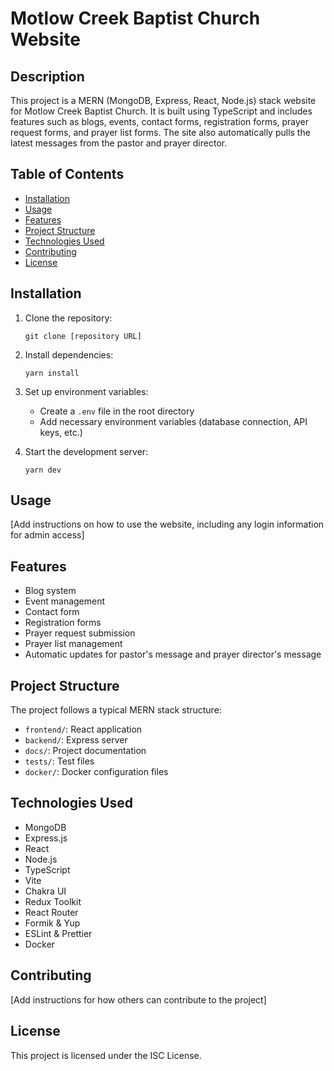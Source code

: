 # Motlow Creek Baptist Church Website

## Description

This project is a MERN (MongoDB, Express, React, Node.js) stack website for Motlow Creek Baptist Church. It is built using TypeScript and includes features such as blogs, events, contact forms, registration forms, prayer request forms, and prayer list forms. The site also automatically pulls the latest messages from the pastor and prayer director.

## Table of Contents

- [Installation](#installation)
- [Usage](#usage)
- [Features](#features)
- [Project Structure](#project-structure)
- [Technologies Used](#technologies-used)
- [Contributing](#contributing)
- [License](#license)

## Installation

1. Clone the repository:
   ```
   git clone [repository URL]
   ```

2. Install dependencies:
   ```
   yarn install
   ```

3. Set up environment variables:
   - Create a `.env` file in the root directory
   - Add necessary environment variables (database connection, API keys, etc.)

4. Start the development server:
   ```
   yarn dev
   ```

## Usage

[Add instructions on how to use the website, including any login information for admin access]

## Features

- Blog system
- Event management
- Contact form
- Registration forms
- Prayer request submission
- Prayer list management
- Automatic updates for pastor's message and prayer director's message

## Project Structure

The project follows a typical MERN stack structure:

- `frontend/`: React application
- `backend/`: Express server
- `docs/`: Project documentation
- `tests/`: Test files
- `docker/`: Docker configuration files

## Technologies Used

- MongoDB
- Express.js
- React
- Node.js
- TypeScript
- Vite
- Chakra UI
- Redux Toolkit
- React Router
- Formik & Yup
- ESLint & Prettier
- Docker

## Contributing

[Add instructions for how others can contribute to the project]

## License

This project is licensed under the ISC License.
